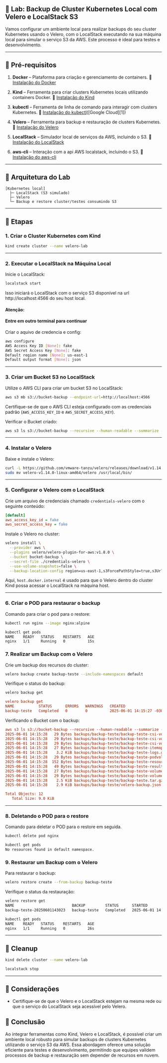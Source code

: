 
## 🧪 **Lab: Backup de Cluster Kubernetes Local com Velero e LocalStack S3**

Vamos configurar um ambiente local para realizar backups do seu cluster Kubernetes usando o Velero, com o LocalStack executando na sua máquina local para simular o serviço S3 da AWS. Este processo é ideal para testes e desenvolvimento.

---

## 🧰 Pré-requisitos

1. **Docker** – Plataforma para criação e gerenciamento de containers.
   🔗 [Instalação do Docker](https://docs.docker.com/engine/install/)

2. **Kind** – Ferramenta para criar clusters Kubernetes locais utilizando containers Docker.
   🔗 [Instalação do Kind](https://kind.sigs.k8s.io/docs/user/quick-start/)

3. **kubectl** – Ferramenta de linha de comando para interagir com clusters Kubernetes.
   🔗 [Instalação do kubectl](https://kubernetes.io/docs/tasks/tools/install-kubectl-linux/)([Google Cloud][1])

4. **Velero** – Ferramenta para backup e restauração de clusters Kubernetes.
   🔗 [Instalação do Velero](https://velero.io/docs/main/basic-install/)

5. **LocalStack** – Simulador local de serviços da AWS, incluindo o S3.
   🔗 [Instalação do LocalStack](https://docs.localstack.cloud/getting-started/installation/)

6. **aws-cli** – Interação com a api AWS localstack, incluindo o S3.
   🔗 [Instalação do aws-cli](https://docs.aws.amazon.com/cli/latest/userguide/getting-started-install.html)

---

## 🧱 Arquitetura do Lab

```text
[Kubernetes local]
  ├─ LocalStack (S3 simulado)
  ├─ Velero
  └─ Backup e restore cluster/testes consumindo S3 
```

---

## 🔧 Etapas

### 1. Criar o Cluster Kubernetes com Kind

```bash
kind create cluster --name velero-lab 
```

---

### 2. Executar o LocalStack na Máquina Local

Inicie o LocalStack:

```bash
localstack start
```

Isso iniciará o LocalStack com o serviço S3 disponível na url http://localhost:4566 do seu host local.

#### Atenção:  

#### Entre em outro terminal para continuar

Criar o aquivo de credencia e config:

```bash
aws configure
AWS Access Key ID [None]: fake 
AWS Secret Access Key [None]: fake
Default region name [None]: us-east-1
Default output format [None]: json
```

---

### 3. Criar um Bucket S3 no LocalStack

Utilize o AWS CLI para criar um bucket S3 no LocalStack:

```bash
aws s3 mb s3://bucket-backup --endpoint-url=http://localhost:4566
```

Certifique-se de que o AWS CLI esteja configurado com as credenciais padrão (`AWS_ACCESS_KEY_ID` e `AWS_SECRET_ACCESS_KEY`).

Verificar o Bucket criado: 
```bash
aws s3 ls s3://bucket-backup --recursive --human-readable --summarize --endpoint-url=http://localhost:4566
```

---

### 4. Instalar o Velero

Baixe e instale o Velero:

```bash
curl -L https://github.com/vmware-tanzu/velero/releases/download/v1.14.0/velero-v1.14.0-linux-amd64.tar.gz | tar -xz
sudo mv velero-v1.14.0-linux-amd64/velero /usr/local/bin/
```

---

### 5. Configurar o Velero com o LocalStack

Crie um arquivo de credenciais chamado `credentials-velero` com o seguinte conteúdo:

```ini
[default]
aws_access_key_id = fake
aws_secret_access_key = fake
```

Instale o Velero no cluster:

```bash
velero install \
  --provider aws \
  --plugins velero/velero-plugin-for-aws:v1.8.0 \
  --bucket bucket-backup \
  --secret-file ./credentials-velero \
  --use-volume-snapshots=false \
  --backup-location-config region=us-east-1,s3ForcePathStyle=true,s3Url=http://host.docker.internal:4566
```

Aqui, `host.docker.internal` é usado para que o Velero dentro do cluster Kind possa acessar o LocalStack na máquina host.

---


### 6. Criar o POD para restaurar o backup 

Comando para criar o pod para o restore:

```bash
kubectl run nginx --image nginx:alpine
```

```bash
kubectl get pods
NAME    READY   STATUS    RESTARTS   AGE
nginx   1/1     Running   0          15s
```

### 7. Realizar um Backup com o Velero

Crie um backup dos recursos do cluster:

```bash
velero backup create backup-teste --include-namespaces default
```

Verifique o status do backup:

```bash
velero backup get
```

```ini
velero backup get
NAME           STATUS      ERRORS   WARNINGS   CREATED                         EXPIRES   STORAGE LOCATION   SELECTOR
backup-teste   Completed   0        0          2025-06-01 14:15:27 -0300 -03   29d       default            <none>
```

Verificando o Bucket com o backup:

```ini
aws s3 ls s3://bucket-backup --recursive --human-readable --summarize --endpoint-url=http://localhost:4566
2025-06-01 14:15:28   29 Bytes backups/backup-teste/backup-teste-csi-volumesnapshotclasses.json.gz
2025-06-01 14:15:28   29 Bytes backups/backup-teste/backup-teste-csi-volumesnapshotcontents.json.gz
2025-06-01 14:15:28   29 Bytes backups/backup-teste/backup-teste-csi-volumesnapshots.json.gz
2025-06-01 14:15:28   27 Bytes backups/backup-teste/backup-teste-itemoperations.json.gz
2025-06-01 14:15:28    3.2 KiB backups/backup-teste/backup-teste-logs.gz
2025-06-01 14:15:28   29 Bytes backups/backup-teste/backup-teste-podvolumebackups.json.gz
2025-06-01 14:15:28  152 Bytes backups/backup-teste/backup-teste-resource-list.json.gz
2025-06-01 14:15:28   49 Bytes backups/backup-teste/backup-teste-results.gz
2025-06-01 14:15:28   27 Bytes backups/backup-teste/backup-teste-volumeinfo.json.gz
2025-06-01 14:15:28   29 Bytes backups/backup-teste/backup-teste-volumesnapshots.json.gz
2025-06-01 14:15:28    2.5 KiB backups/backup-teste/backup-teste.tar.gz
2025-06-01 14:15:28    2.9 KiB backups/backup-teste/velero-backup.json

Total Objects: 12
   Total Size: 9.0 KiB
```

---


### 8. Deletando o POD para o restore


Comando para deletar o POD para o restore em seguida. 

```bash
kubectl delete pod nginx
```

```bash
kubectl get pods
No resources found in default namespace.
```

### 9. Restaurar um Backup com o Velero

Para restaurar o backup:

```bash
velero restore create --from-backup backup-teste
```

Verifique o status da restauração:

```bash
velero restore get
NAME                          BACKUP         STATUS      STARTED                         COMPLETED                       ERRORS   WARNINGS   CREATED                         SELECTOR
backup-teste-20250601143023   backup-teste   Completed   2025-06-01 14:30:23 -0300 -03   2025-06-01 14:30:24 -0300 -03   0        1          2025-06-01 14:30:23 -0300 -03   <none>
```

```bash
kubectl get pods
NAME    READY   STATUS    RESTARTS   AGE
nginx   1/1     Running   0          26s
```

---

## 🧼 Cleanup

```bash
kind delete cluster --name velero-lab
```
```bash
localstack stop
```

---

## 🔄 Considerações

* Certifique-se de que o Velero e o LocalStack estejam na mesma rede ou que o serviço do LocalStack seja acessível pelo Velero.


## 📝 Conclusão

Ao integrar ferramentas como Kind, Velero e LocalStack, é possível criar um ambiente local robusto para simular backups de clusters Kubernetes utilizando o serviço S3 da AWS. Essa abordagem oferece uma solução eficiente para testes e desenvolvimento, permitindo que equipes validem processos de backup e restauração sem depender de recursos em nuvem.
